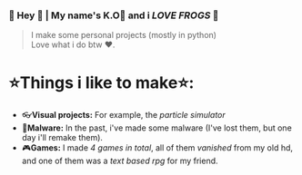 ### 🐸 Hey 🐸 | My name's K.O🐸 and i *LOVE FROGS* 🐸
> I make some personal projects (mostly in python)</br>
> Love what i do btw ❤️.

# ⭐Things i like to make⭐:
- 👓**Visual projects:** For example, the *particle simulator*
- 🦠**Malware:** In the past, i've made some malware (I've lost them, but one day i'll remake them).
- 🎮**Games:** I made *4 games in total*, all of them *vanished* from my old hd, and one of them was a *text based rpg* for my friend.

<!--
WHY ARE U LOOKING HERE UH?
FROG BOOOOOOMB
🐸🐸🐸🐸🐸🐸🐸
--!>
